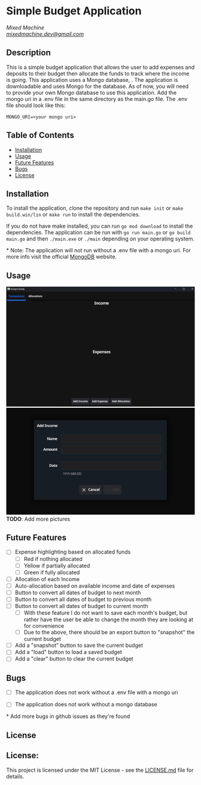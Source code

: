 # Simple Budget Application
*Mixed Machine* <br />
*mixedmachine.dev@gmail.com*

## Description
This is a simple budget application that allows the user to add expenses and deposits to their budget then allocate the funds to track where the income is going. This application uses a Mongo database, . The application is downloadable and uses Mongo for the database. As of now, you will need to provide your own Mongo database to use this application. Add the mongo uri in a .env file in the same directory as the main.go file. The .env file should look like this:

```
MONGO_URI=<your mongo uri>
```

## Table of Contents
* [Installation](#installation)
* [Usage](#usage)
* [Future Features](#future-features)
* [Bugs](#bugs)
* [License](#license)

## Installation
To install the application, clone the repository and run `make init` or `make build.win/lin` or `make run` to install the dependencies.

If you do not have make installed, you can run `go mod download` to install the dependencies. The application can be run with `go run main.go` or `go build main.go` and then `./main.exe` or `./main` depending on your operating system.

\* Note: The application will not run without a .env file with a mongo uri. For more info visit the official [MongoDB](https://www.mongodb.com/) website.

## Usage
![image](./pictures/preview1.png)
![image](./pictures/preview2.png)
**TODO**: Add more pictures

## Future Features
- [ ] Expense highlighting based on allocated funds
    - [ ] Red if nothing allocated
    - [ ] Yellow if partially allocated
    - [ ] Green if fully allocated
- [ ] Allocation of each Income
- [ ] Auto-allocation based on available income and date of expenses
- [ ] Button to convert all dates of budget to next month
- [ ] Button to convert all dates of budget to previous month
- [ ] Button to convert all dates of budget to current month
    - [ ] With these feature I do not want to save each month's budget, but rather have the user be able to change the month they are looking at for convenience
    - [ ] Due to the above, there should be an export button to "snapshot" the current budget
- [ ] Add a "snapshot" button to save the current budget
- [ ] Add a "load" button to load a saved budget
- [ ] Add a "clear" button to clear the current budget

## Bugs
- [ ] The application does not work without a .env file with a mongo uri
- [ ] The application does not work without a mongo database


\* Add more bugs in github issues as they're found

## License
## License:
This project is licensed under the MIT License - see the 
[LICENSE.md](./LICENSE.txt) file for details.
